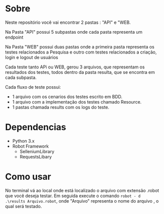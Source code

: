 # Sobre

Neste repositório você vai encontrar 2 pastas : "API" e "WEB.

Na Pasta "API" possui 5 subpastas onde cada pasta representa um endpoint

Na Pasta "WEB" possui duas pastas onde a primeira pasta representa os testes relacionados a Pesquisa e outro com testes relacionados a criação, login e logout de usuários

Cada teste tanto APi ou WEB, gerou  3 arquivos, que representam os resultados dos testes, todos dentro da pasta resulta, que se encontra em cada subpasta.

Cada fluxo de teste possui:
* 1 arquivo com os cenarios dos testes escrito em BDD.
* 1 arquivo com a implementação dos testes chamado Resource.
* 1 pastas chamada results com os logs do teste.

# Dependencias  

* Python 3.x
* Robot Framework
    * SelleniumLibrary
    * RequestsLibary

# Como usar
No terminal vá ao local onde está localizado o arquivo com extensão .robot que você deseja testar.
Em seguida execute o comando `robot - d .\results Arquivo.robot`, onde "Arquivo" representa o nome do arquivo , o qual será testado.
